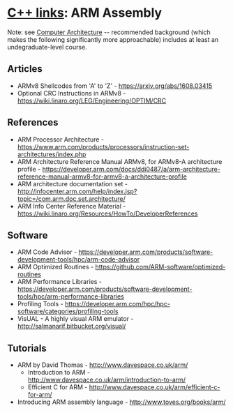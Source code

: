 # [C++ links](README.md): ARM Assembly

Note: see [Computer Architecture](comparch.md) -- recommended background (which makes the following significantly more approachable) includes at least an undegraduate-level course.

## Articles

* ARMv8 Shellcodes from 'A' to 'Z' - https://arxiv.org/abs/1608.03415
* Optional CRC Instructions in ARMv8 - https://wiki.linaro.org/LEG/Engineering/OPTIM/CRC

## References

* ARM Processor Architecture - https://www.arm.com/products/processors/instruction-set-architectures/index.php
* ARM Architecture Reference Manual ARMv8, for ARMv8-A architecture profile - https://developer.arm.com/docs/ddi0487/a/arm-architecture-reference-manual-armv8-for-armv8-a-architecture-profile
* ARM architecture documentation set - http://infocenter.arm.com/help/index.jsp?topic=/com.arm.doc.set.architecture/
* ARM Info Center Reference Material - https://wiki.linaro.org/Resources/HowTo/DeveloperReferences

## Software

* ARM Code Advisor - https://developer.arm.com/products/software-development-tools/hpc/arm-code-advisor
* ARM Optimized Routines - https://github.com/ARM-software/optimized-routines
* ARM Performance Libraries - https://developer.arm.com/products/software-development-tools/hpc/arm-performance-libraries
* Profiling Tools - https://developer.arm.com/hpc/hpc-software/categories/profiling-tools
* VisUAL - A highly visual ARM emulator - http://salmanarif.bitbucket.org/visual/

## Tutorials

* ARM by David Thomas - http://www.davespace.co.uk/arm/
  - Introduction to ARM - http://www.davespace.co.uk/arm/introduction-to-arm/
  - Efficient C for ARM - http://www.davespace.co.uk/arm/efficient-c-for-arm/
* Introducing ARM assembly language - http://www.toves.org/books/arm/
